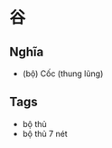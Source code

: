 # 谷

## Nghĩa
* (bộ) Cốc (thung lũng)

## Tags
* bộ thủ
* bộ thủ 7 nét

<script>window.HANZI_FIELD='谷';</script>